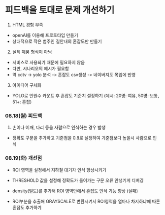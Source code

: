 # 피드백을 토대로 문제 개선하기

1. HTML 경험 부족
- openAI를 이용해 프로토타입 만들기
- 상대적으로 작은 범주인 길안내의 혼잡도만 만들기

2. 실제 제품 형식이 아님
- 서비스로 사용되기 때문에 필요하지 않음
- 다만, 시나리오의 예시가 필요함
- 역 cctv -> yolo 분석 -> 혼잡도 csv생성 -> 네이버지도 목업에 반영

3. 아이디어 구체화
- YOLO로 인원수 카운트 후 혼잡도 기준치 설정하기 (예시: 20명: 여유, 50명: 보통, 51+: 혼잡)


### 08.18(월) 피드백  

1. 손이나 어깨, 다리 등을 사람으로 인식하는 경우 발생
- 정확도 구문을 추가하고 기준점을 0.8로 설정하여 기준점보다 높을시 사람으로 인식



### 08.19(화) 개선점

- ROI 영역을 설정해서 지하철 대기자 인식 향상시키기

- THRESHOLD 값을 설정해 정확도가 들어가는 구문 오류 안생기게 디버깅

- density(밀도)를 추가해 ROI 영역안에서 혼잡도 인식 기능 향상 (실패)

- ROI부분을 추출해 GRAYSCALE로 변환시켜서 ROI영역을 얼마나 차지하냐에 따른 혼잡도 추가하기